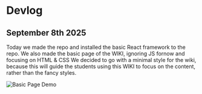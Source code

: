 # Devlog

## September 8th 2025
Today we made the repo and installed the basic React framework to the repo.
We also made the basic page of the WIKI, ignoring JS fornow and focusing on HTML & CSS
We decided to go with a minimal style for the wiki, because this will guide the students using this WIKI to focus on the content, rather than the fancy styles.

![Basic Page Demo](/assets/dev/#1_Basic_Page_Demo.jpeg, "Page Demo")